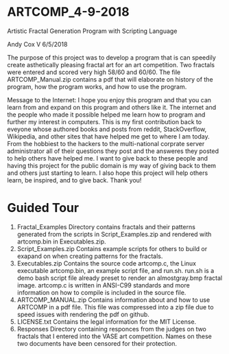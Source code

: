 # ARTCOMP_4-9-2018
Artistic Fractal Generation Program with Scripting Language

Andy Cox V
6/5/2018

The purpose of this project was to develop a program that is can speedily create asthetically pleasing fractal art for an art competition.
Two fractals were entered and scored very high 58/60 and 60/60.
The file ARTCOMP_Manual.zip contains a pdf that will elaborate on history of the program, how the program works, and how to use the program.

Message to the Internet:
I hope you enjoy this program and that you can learn from and expand on this program and others like it.
The internet and the people who made it possible helped me learn how to program and further my interest in computers.
This is my first contribution back to eveyone whose authored books and posts from reddit, StackOverflow, Wikipedia, and other sites that have helped me get to where I am today.
From the hobbiest to the hackers to the multi-national corprate server administrator all of their questions they post and the answeres they posted to help others have helped me.
I want to give back to these people and having this project for the public domain is my way of giving back to them and others just starting to learn.
I also hope this project will help others learn, be inspired, and to give back.
Thank you!

# Guided Tour
1. Fractal_Examples 
	Directory contains fractals and their patterns generated from the scripts in Script_Examples.zip and rendered with artcomp.bin in Executables.zip.
2. Script_Examples.zip 
	Contains example scripts for others to build or exapand on when creating patterns for the fractals.
3. Executables.zip 
	Contains the source code artcomp.c, the Linux executable artcomp.bin, an example script file, and run.sh.
	run.sh is a demo bash script file already preset to render an almostgray.bmp fractal image.
	artcomp.c is written in ANSI-C99 standards and more information on how to compile is included in the source file.
4. ARTCOMP_MANUAL.zip
	Contains information about and how to use ARTCOMP in a pdf file.
	This file was compressed into a zip file due to speed issues with rendering the pdf on github.
5. LICENSE.txt
	Contains the legal information for the MIT License.
6. Responses
	Directory containing responces from the judges on two fractals that I entered into the VASE art competition. Names on these two documents have been censored for their protection.
